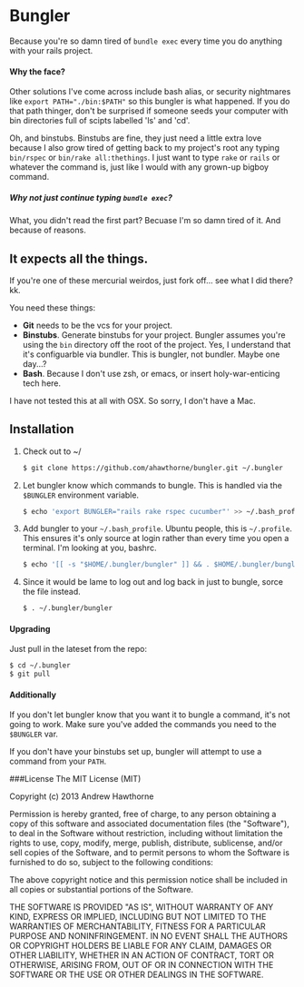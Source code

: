 Bungler
=========

Because you're so damn tired of `bundle exec` every time you do anything with your rails project.

#### Why the face?
Other solutions I've come across include bash alias, or security nightmares like `export PATH="./bin:$PATH"` so this bungler is what happened. If you do that path thinger, don't be surprised if someone seeds your computer with bin directories full of scipts labelled 'ls' and 'cd'.

Oh, and binstubs. Binstubs are fine, they just need a little extra love because I also grow tired of getting back to my project's root any typing `bin/rspec` or `bin/rake all:thethings`. I just want to type `rake` or `rails` or whatever the command is, just like I would with any grown-up bigboy command.

##### Why not just continue typing `bundle exec`?
What, you didn't read the first part? Becuase I'm so damn tired of it. And because of reasons.

It expects all the things.
-------------------------
If you're one of these mercurial weirdos, just fork off... see what I did there? kk.

You need these things:
* **Git** needs to be the vcs for your project.
* **Binstubs**. Generate binstubs for your project. Bungler assumes you're using the `bin` directory off the root of the project. Yes, I understand that it's configuarble via bundler. This is bungler, not bundler. Maybe one day...?
* **Bash**. Because I don't use zsh, or emacs, or insert holy-war-enticing tech here.

I have not tested this at all with OSX. So sorry, I don't have a Mac.

Installation
--------------

1. Check out to ~/
    ~~~sh
    $ git clone https://github.com/ahawthorne/bungler.git ~/.bungler
    ~~~

2. Let bungler know which commands to bungle. This is handled via the `$BUNGLER` environment variable.
    ~~~sh
    $ echo 'export BUNGLER="rails rake rspec cucumber"' >> ~/.bash_profile
    ~~~

3. Add bungler to your `~/.bash_profile`. Ubuntu people, this is `~/.profile`. This ensures it's only source at login rather than every time you open a terminal. I'm looking at you, bashrc.
    ~~~sh
    $ echo '[[ -s "$HOME/.bungler/bungler" ]] && . $HOME/.bungler/bungler' >> ~/.bash_profile
    ~~~

4. Since it would be lame to log out and log back in just to bungle, sorce the file instead.
    ~~~sh
    $ . ~/.bungler/bungler
    ~~~

#### Upgrading
Just pull in the lateset from the repo:

~~~sh
$ cd ~/.bungler
$ git pull
~~~

#### Additionally
If you don't let bungler know that you want it to bungle a command, it's not going to work. Make sure you've added the commands you need to the `$BUNGLER` var.

If you don't have your binstubs set up, bungler will attempt to use a command from your `PATH`.


###License
The MIT License (MIT)

Copyright (c) 2013 Andrew Hawthorne

Permission is hereby granted, free of charge, to any person obtaining a copy
of this software and associated documentation files (the "Software"), to deal
in the Software without restriction, including without limitation the rights
to use, copy, modify, merge, publish, distribute, sublicense, and/or sell
copies of the Software, and to permit persons to whom the Software is
furnished to do so, subject to the following conditions:

The above copyright notice and this permission notice shall be included in
all copies or substantial portions of the Software.

THE SOFTWARE IS PROVIDED "AS IS", WITHOUT WARRANTY OF ANY KIND, EXPRESS OR
IMPLIED, INCLUDING BUT NOT LIMITED TO THE WARRANTIES OF MERCHANTABILITY,
FITNESS FOR A PARTICULAR PURPOSE AND NONINFRINGEMENT. IN NO EVENT SHALL THE
AUTHORS OR COPYRIGHT HOLDERS BE LIABLE FOR ANY CLAIM, DAMAGES OR OTHER
LIABILITY, WHETHER IN AN ACTION OF CONTRACT, TORT OR OTHERWISE, ARISING FROM,
OUT OF OR IN CONNECTION WITH THE SOFTWARE OR THE USE OR OTHER DEALINGS IN
THE SOFTWARE.
